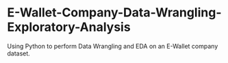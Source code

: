 # E-Wallet-Company-Data-Wrangling-Exploratory-Analysis
Using Python to perform Data Wrangling and EDA on an E-Wallet company dataset.

